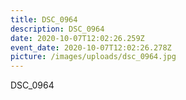 ```yaml
---
title: DSC_0964
description: DSC_0964
date: 2020-10-07T12:02:26.259Z
event_date: 2020-10-07T12:02:26.278Z
picture: /images/uploads/dsc_0964.jpg
---
```

DSC_0964